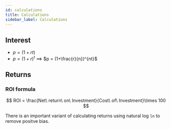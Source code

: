 ```yaml
---
id: calculations
title: Calculations
sidebar_label: Calculations
---
```


## Interest

- $p = (1+rt)$
- $p = (1+r)^t$ $\implies$ $p = (1+\frac{r}{n})^{nt}$

## Returns

### ROI formula

$$
ROI = \frac{Net\ return\ on\ Investment}{Cost\ of\ Investment}\times 100
$$

There is an important variant of calculating returns using natural log `ln` to remove positve bias.
